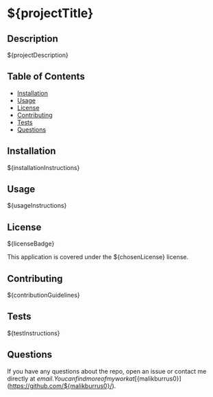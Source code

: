 # ${projectTitle}

## Description
${projectDescription}

## Table of Contents
- [Installation](#installation)
- [Usage](#usage)
- [License](#license)
- [Contributing](#contributing)
- [Tests](#tests)
- [Questions](#questions)

## Installation
${installationInstructions}

## Usage
${usageInstructions}

## License
${licenseBadge}

This application is covered under the ${chosenLicense} license.

## Contributing
${contributionGuidelines}

## Tests
${testInstructions}

## Questions
If you have any questions about the repo, open an issue or contact me directly at ${email}. You can find more of my work at [${malikburrus0}](https://github.com/${malikburrus0}/).